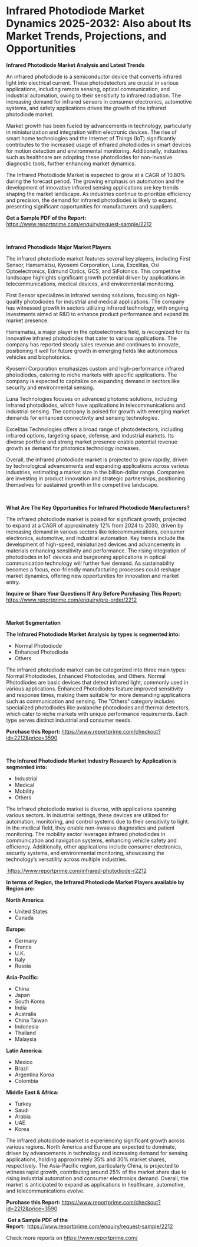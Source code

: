 <p><h1>Infrared Photodiode Market Dynamics 2025-2032: Also about Its Market Trends, Projections, and Opportunities</h1></p><p><strong>Infrared Photodiode Market Analysis and Latest Trends</strong></p>
<p><p>An infrared photodiode is a semiconductor device that converts infrared light into electrical current. These photodetectors are crucial in various applications, including remote sensing, optical communication, and industrial automation, owing to their sensitivity to infrared radiation. The increasing demand for infrared sensors in consumer electronics, automotive systems, and safety applications drives the growth of the infrared photodiode market.</p><p>Market growth has been fueled by advancements in technology, particularly in miniaturization and integration within electronic devices. The rise of smart home technologies and the Internet of Things (IoT) significantly contributes to the increased usage of infrared photodiodes in smart devices for motion detection and environmental monitoring. Additionally, industries such as healthcare are adopting these photodiodes for non-invasive diagnostic tools, further enhancing market dynamics.</p><p>The Infrared Photodiode Market is expected to grow at a CAGR of 10.80% during the forecast period. The growing emphasis on automation and the development of innovative infrared sensing applications are key trends shaping the market landscape. As industries continue to prioritize efficiency and precision, the demand for infrared photodiodes is likely to expand, presenting significant opportunities for manufacturers and suppliers.</p></p>
<p><strong>Get a Sample PDF of the Report:&nbsp;</strong> <a href="https://www.reportprime.com/enquiry/request-sample/2212?utm_campaign=2799&utm_medium=2&utm_source=Github&utm_content=ia&utm_term=18032025&utm_id=infrared-photodiode">https://www.reportprime.com/enquiry/request-sample/2212</a></p>
<p>&nbsp;</p>
<p><strong>Infrared Photodiode Major Market Players</strong></p>
<p><p>The infrared photodiode market features several key players, including First Sensor, Hamamatsu, Kyosemi Corporation, Luna, Excelitas, Osi Optoelectronics, Edmund Optics, GCS, and SiFotonics. This competitive landscape highlights significant growth potential driven by applications in telecommunications, medical devices, and environmental monitoring.</p><p>First Sensor specializes in infrared sensing solutions, focusing on high-quality photodiodes for industrial and medical applications. The company has witnessed growth in sectors utilizing infrared technology, with ongoing investments aimed at R&D to enhance product performance and expand its market presence.</p><p>Hamamatsu, a major player in the optoelectronics field, is recognized for its innovative infrared photodiodes that cater to various applications. The company has reported steady sales revenue and continues to innovate, positioning it well for future growth in emerging fields like autonomous vehicles and biophotonics.</p><p>Kyosemi Corporation emphasizes custom and high-performance infrared photodiodes, catering to niche markets with specific applications. The company is expected to capitalize on expanding demand in sectors like security and environmental sensing.</p><p>Luna Technologies focuses on advanced photonic solutions, including infrared photodiodes, which have applications in telecommunications and industrial sensing. The company is poised for growth with emerging market demands for enhanced connectivity and sensing technologies.</p><p>Excelitas Technologies offers a broad range of photodetectors, including infrared options, targeting space, defense, and industrial markets. Its diverse portfolio and strong market presence enable potential revenue growth as demand for photonics technology increases.</p><p>Overall, the infrared photodiode market is projected to grow rapidly, driven by technological advancements and expanding applications across various industries, estimating a market size in the billion-dollar range. Companies are investing in product innovation and strategic partnerships, positioning themselves for sustained growth in the competitive landscape.</p></p>
<p>&nbsp;</p>
<p><strong>What Are The Key Opportunities For Infrared Photodiode Manufacturers?</strong></p>
<p><p>The infrared photodiode market is poised for significant growth, projected to expand at a CAGR of approximately 12% from 2024 to 2030, driven by increasing demand in various sectors like telecommunications, consumer electronics, automotive, and industrial automation. Key trends include the development of high-speed, miniaturized devices and advancements in materials enhancing sensitivity and performance. The rising integration of photodiodes in IoT devices and burgeoning applications in optical communication technology will further fuel demand. As sustainability becomes a focus, eco-friendly manufacturing processes could reshape market dynamics, offering new opportunities for innovation and market entry.</p></p>
<p><strong>Inquire or Share Your Questions If Any Before Purchasing This Report:</strong> <a href="https://www.reportprime.com/enquiry/pre-order/2212?utm_campaign=2799&utm_medium=2&utm_source=Github&utm_content=ia&utm_term=18032025&utm_id=infrared-photodiode">https://www.reportprime.com/enquiry/pre-order/2212</a></p>
<p>&nbsp;</p>
<p><strong>Market Segmentation</strong></p>
<p><strong>The Infrared Photodiode Market Analysis by types is segmented into:</strong></p>
<p><ul><li>Normal Photodiode</li><li>Enhanced Photodiode</li><li>Others</li></ul></p>
<p><p>The infrared photodiode market can be categorized into three main types: Normal Photodiodes, Enhanced Photodiodes, and Others. Normal Photodiodes are basic devices that detect infrared light, commonly used in various applications. Enhanced Photodiodes feature improved sensitivity and response times, making them suitable for more demanding applications such as communication and sensing. The "Others" category includes specialized photodiodes like avalanche photodiodes and thermal detectors, which cater to niche markets with unique performance requirements. Each type serves distinct industrial and consumer needs.</p></p>
<p><strong>Purchase this Report:&nbsp;</strong><a href="https://www.reportprime.com/checkout?id=2212&price=3590&utm_campaign=2799&utm_medium=2&utm_source=Github&utm_content=ia&utm_term=18032025&utm_id=infrared-photodiode">https://www.reportprime.com/checkout?id=2212&price=3590</a></p>
<p>&nbsp;</p>
<p><strong>The Infrared Photodiode Market Industry Research by Application is segmented into:</strong></p>
<p><ul><li>Industrial</li><li>Medical</li><li>Mobility</li><li>Others</li></ul></p>
<p><p>The infrared photodiode market is diverse, with applications spanning various sectors. In industrial settings, these devices are utilized for automation, monitoring, and control systems due to their sensitivity to light. In the medical field, they enable non-invasive diagnostics and patient monitoring. The mobility sector leverages infrared photodiodes in communication and navigation systems, enhancing vehicle safety and efficiency. Additionally, other applications include consumer electronics, security systems, and environmental monitoring, showcasing the technology’s versatility across multiple industries.</p></p>
<p><a href="https://www.reportprime.com/infrared-photodiode-r2212?utm_campaign=2799&utm_medium=2&utm_source=Github&utm_content=ia&utm_term=18032025&utm_id=infrared-photodiode">&nbsp;https://www.reportprime.com/infrared-photodiode-r2212</a></p>
<p><strong>In terms of Region, the Infrared Photodiode Market Players available by Region are:</strong></p>
<p>
    <p> <strong> North America: </strong>
        <ul>
            <li>United States</li>
            <li>Canada</li>
        </ul>
        </p> 
    <p> <strong> Europe: </strong>
        <ul>
            <li>Germany</li>
            <li>France</li>
            <li>U.K.</li>
            <li>Italy</li>
            <li>Russia</li>
        </ul>
        </p> 
    <p> <strong> Asia-Pacific: </strong>
        <ul>
            <li>China</li>
            <li>Japan</li>
            <li>South Korea</li>
            <li>India</li>
            <li>Australia</li>
            <li>China Taiwan</li>
            <li>Indonesia</li>
            <li>Thailand</li>
            <li>Malaysia</li>
        </ul>
        </p> 
    <p> <strong> Latin America: </strong>
        <ul>
            <li>Mexico</li>
            <li>Brazil</li>
            <li>Argentina Korea</li>
            <li>Colombia</li>
        </ul>
        </p> 
    <p> <strong> Middle East & Africa: </strong>
        <ul>
            <li>Turkey</li>
            <li>Saudi</li>
            <li>Arabia</li>
            <li>UAE</li>
            <li>Korea</li>
        </ul>
    </p>
    </p>
<p><p>The infrared photodiode market is experiencing significant growth across various regions. North America and Europe are expected to dominate, driven by advancements in technology and increasing demand for sensing applications, holding approximately 35% and 30% market shares, respectively. The Asia-Pacific region, particularly China, is projected to witness rapid growth, contributing around 25% of the market share due to rising industrial automation and consumer electronics demand. Overall, the market is anticipated to expand as applications in healthcare, automotive, and telecommunications evolve.</p></p>
<p><strong>Purchase this Report: </strong><a href="https://www.reportprime.com/checkout?id=2212&price=3590&utm_campaign=2799&utm_medium=2&utm_source=Github&utm_content=ia&utm_term=18032025&utm_id=infrared-photodiode">https://www.reportprime.com/checkout?id=2212&price=3590</a></p>
<p>&nbsp;<strong>Get a Sample PDF of the Report:&nbsp;&nbsp;</strong><a href="https://www.reportprime.com/enquiry/request-sample/2212?utm_campaign=2799&utm_medium=2&utm_source=Github&utm_content=ia&utm_term=18032025&utm_id=infrared-photodiode">https://www.reportprime.com/enquiry/request-sample/2212</a></p>
<p><strong></strong></p>
<p>Check more reports on <a href="https://www.reportprime.com/?utm_campaign=2799&utm_medium=2&utm_source=Github&utm_content=ia&utm_term=18032025&utm_id=infrared-photodiode">https://www.reportprime.com/</a></p>